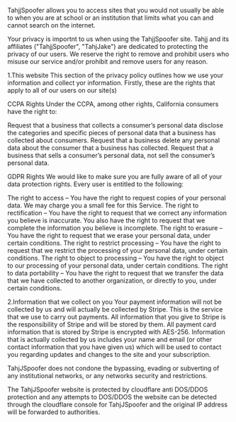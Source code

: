 TahjjSpoofer allows you to access sites that you would not usually be able to when you are at school or an institution that limits what you can and cannot search on the internet.

Your privacy is importnt to us when using the TahjjSpoofer site. Tahjj and its affiliates ("TahjjSpoofer", "TahjJake") are dedicated to protecting the privacy of our users. We reserve the right to remove and prohibit users who misuse our service and/or prohibit and remove users for any reason.

1.This website This section of the privacy policy outlines how we use your information and collect yor information. Firstly, these are the rights that apply to all of our users on our site(s)

CCPA Rights Under the CCPA, among other rights, California consumers have the right to:

Request that a business that collects a consumer’s personal data disclose the categories and specific pieces of personal data that a business has collected about consumers. Request that a business delete any personal data about the consumer that a business has collected. Request that a business that sells a consumer’s personal data, not sell the consumer’s personal data.

GDPR Rights We would like to make sure you are fully aware of all of your data protection rights. Every user is entitled to the following:

The right to access – You have the right to request copies of your personal data. We may charge you a small fee for this Service. The right to rectification – You have the right to request that we correct any information you believe is inaccurate. You also have the right to request that we complete the information you believe is incomplete. The right to erasure – You have the right to request that we erase your personal data, under certain conditions. The right to restrict processing – You have the right to request that we restrict the processing of your personal data, under certain conditions. The right to object to processing – You have the right to object to our processing of your personal data, under certain conditions. The right to data portability – You have the right to request that we transfer the data that we have collected to another organization, or directly to you, under certain conditions.

2.Information that we collect on you Your payment information will not be collected by us and will actually be collected by Stripe. This is the service that we use to carry out payments. All information that you give to Stripe is the responsibility of Stripe and will be stored by them. All payment card information that is stored by Stripe is encrypted with AES-256. Information that is actually collected by us includes your name and email (or other contact information that you have given us) which will be used to contact you regarding updates and changes to the site and your subscription.

TahjJSpoofer does not condone the bypassing, evading or subverting of any institutional networks, or any networks security and restrictions.

The TahjJSpoofer website is protected by cloudflare anti DOS/DDOS protection and any attempts to DOS/DDOS the website can be detected through the cloudflare console for TahjJSpoofer and the original IP address will be forwarded to authorities.


